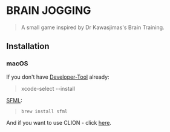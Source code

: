# BRAIN JOGGING
> A small game inspired by Dr Kawasjimas's Brain Training.

## Installation
### macOS
If you don't have [Developer-Tool](https://www.freecodecamp.org/news/install-xcode-command-line-tools/) already:
> xcode-select --install

[SFML](https://www.sfml-dev.org/):
> `brew install sfml`

And if you want to use CLION - click [here](https://dev.to/giovannicodes/sfml-2-5-1-setup-on-macos-with-clion-505m).
